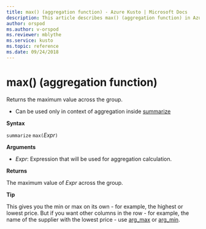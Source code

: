 ```yaml
---
title: max() (aggregation function) - Azure Kusto | Microsoft Docs
description: This article describes max() (aggregation function) in Azure Kusto.
author: orspod
ms.author: v-orspod
ms.reviewer: mblythe
ms.service: kusto
ms.topic: reference
ms.date: 09/24/2018
---
```

# max() (aggregation function)

Returns the maximum value across the group. 

* Can be used only in context of aggregation inside [summarize](summarizeoperator.md)

**Syntax**

`summarize` `max(`*Expr*`)`

**Arguments**

* *Expr*: Expression that will be used for aggregation calculation. 

**Returns**

The maximum value of *Expr* across the group.
 
**Tip**

This gives you the min or max on its own - for example, the highest or lowest price. 
But if you want other columns in the row - for example, the name of the supplier with the lowest 
price - use [arg_max](arg-max-aggfunction.md) or [arg_min](arg-min-aggfunction.md).